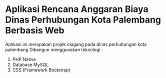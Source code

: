 # Aplikasi Rencana Anggaran Biaya Dinas Perhubungan Kota Palembang Berbasis Web

Aplikasi ini merupakan projek magang pada dinas perhubungan kota palembang
Dibangun menggunakan teknologi :
1. PHP Native 
2. Database MySQL
3. CSS (Framework Bootstrap)

